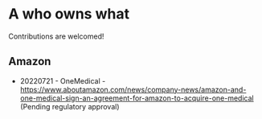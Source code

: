 # A who owns what

Contributions are welcomed!

## Amazon
* 20220721 - OneMedical - https://www.aboutamazon.com/news/company-news/amazon-and-one-medical-sign-an-agreement-for-amazon-to-acquire-one-medical (Pending regulatory approval)

